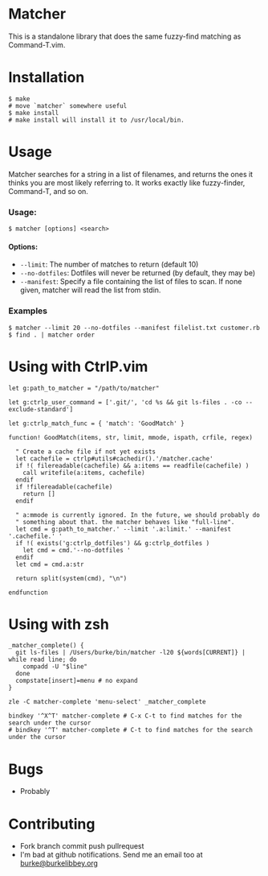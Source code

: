 # Matcher

This is a standalone library that does the same fuzzy-find matching as Command-T.vim.

# Installation

```shell
$ make
# move `matcher` somewhere useful
$ make install
# make install will install it to /usr/local/bin.
```

# Usage

Matcher searches for a string in a list of filenames, and returns the
ones it thinks you are most likely referring to. It works exactly like
fuzzy-finder, Command-T, and so on.

### Usage:

```shell
$ matcher [options] <search>
```

#### Options:

* `--limit`: The number of matches to return (default 10)
* `--no-dotfiles`: Dotfiles will never be returned (by default, they may
  be)
* `--manifest`: Specify a file containing the list of files to scan. If
  none given, matcher will read the list from stdin.

### Examples

```shell
$ matcher --limit 20 --no-dotfiles --manifest filelist.txt customer.rb
$ find . | matcher order
```

# Using with CtrlP.vim

```viml
let g:path_to_matcher = "/path/to/matcher"

let g:ctrlp_user_command = ['.git/', 'cd %s && git ls-files . -co --exclude-standard']

let g:ctrlp_match_func = { 'match': 'GoodMatch' }

function! GoodMatch(items, str, limit, mmode, ispath, crfile, regex)

  " Create a cache file if not yet exists
  let cachefile = ctrlp#utils#cachedir().'/matcher.cache'
  if !( filereadable(cachefile) && a:items == readfile(cachefile) )
    call writefile(a:items, cachefile)
  endif
  if !filereadable(cachefile)
    return []
  endif

  " a:mmode is currently ignored. In the future, we should probably do
  " something about that. the matcher behaves like "full-line".
  let cmd = g:path_to_matcher.' --limit '.a:limit.' --manifest '.cachefile.' '
  if !( exists('g:ctrlp_dotfiles') && g:ctrlp_dotfiles )
    let cmd = cmd.'--no-dotfiles '
  endif
  let cmd = cmd.a:str

  return split(system(cmd), "\n")

endfunction
```

# Using with zsh

```shell
_matcher_complete() {
  git ls-files | /Users/burke/bin/matcher -l20 ${words[CURRENT]} | while read line; do
    compadd -U "$line"
  done
  compstate[insert]=menu # no expand
}

zle -C matcher-complete 'menu-select' _matcher_complete

bindkey '^X^T' matcher-complete # C-x C-t to find matches for the search under the cursor
# bindkey '^T' matcher-complete # C-t to find matches for the search under the cursor
```


# Bugs

* Probably

# Contributing

* Fork branch commit push pullrequest
* I'm bad at github notifications. Send me an email too at burke@burkelibbey.org
